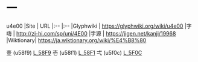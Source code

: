 # 一
u4e00
|Site      | URL
|:--       |:--
|Glyphwiki | https://glyphwiki.org/wiki/u4e00
|字嗨      | http://zi-hi.com/sp/uni/4E00
|字源      | https://jigen.net/kanji/19968
|Wiktionary| https://ja.wiktionary.org/wiki/%E4%B8%80

壹 (u58f9) [L_58F9]
壱 (u58f1) [L_58F1]
弌 (u5f0c) [L_5F0C]

[L_58F9]: ./58F9.md
[L_58F1]: ./58F1.md
[L_5F0C]: ./5F0C.md
